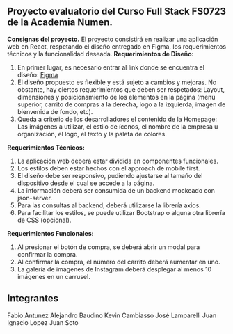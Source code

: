 ## **Proyecto evaluatorio del Curso Full Stack FS0723 de la Academia Numen.**

**Consignas del proyecto.**
El proyecto consistirá en realizar una aplicación web en React, respetando el diseño entregado en Figma, los requerimientos técnicos y la funcionalidad deseada. 
**Requerimientos de Diseño:** 
1. En primer lugar, es necesario entrar al link donde se encuentra el diseño: [Figma](https://www.figma.com/file/ptZy1a106K1UbSFh1O4v93/Food-store-template-(Community)?node-id=0%3A1) 
2. El diseño propuesto es flexible y está sujeto a cambios y mejoras. No obstante, hay ciertos requerimientos que deben ser respetados: 
Layout, dimensiones y posicionamiento de los elementos en la página (menú superior, carrito de compras a la derecha, logo a la izquierda, imagen de bienvenida de fondo, etc). 
3. Queda a criterio de los desarrolladores el contenido de la Homepage:
Las imágenes a utilizar, el estilo de íconos, el nombre de la empresa u organización, el logo, el texto y la paleta de colores. 

**Requerimientos Técnicos:** 
1. La aplicación web deberá estar dividida en componentes funcionales. 
2. Los estilos deben estar hechos con el approach de mobile first. 
3. El diseño debe ser responsivo, pudiendo ajustarse al tamaño del dispositivo desde el cual se accede a la página. 
4. La información deberá ser consumida de un backend mockeado con json-server. 
5. Para las consultas al backend, deberá utilizarse la librería axios. 
6. Para facilitar los estilos, se puede utilizar Bootstrap o alguna otra librería de CSS (opcional). 

**Requerimientos Funcionales:** 
1. Al presionar el botón de compra, se deberá abrir un modal para confirmar la compra. 
2. Al confirmar la compra, el número del carrito deberá aumentar en uno.
3. La galería de imágenes de Instagram deberá desplegar al menos 10 imágenes en un carrusel.

## **Integrantes**
Fabio Antunez
Alejandro Baudino
Kevin Cambiasso
José Lamparelli
Juan Ignacio Lopez
Juan Soto

